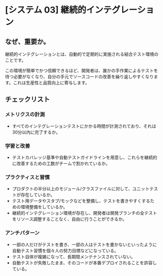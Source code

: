 
# [システム 03] 継続的インテグレーション 

## なぜ、重要か。
継続的インテグレーションとは、自動的で定期的に実施される結合テスト環境のことです。

この環境が簡単でかつ信頼できるほど、開発者は、誰かの手作業によるテストを待つ必要がなくなり、自分の手元でソースコードの改善を繰り返しやすくなります。これは生産性と品質向上に寄与します。


## チェックリスト 

### メトリクスの計測
+ すべてのインテグレーションテストにかかる時間が計測されており、それは30分以内に完了するか。


### 学習と改善
+ テストカバレッジ基準や自動テストガイドラインを用意し、これらを継続的に改善するための工数がチームで割かれているか。

### プラクティスと習慣
+ プロダクトの半分以上のモジュール/クラスファイルに対して、ユニットテストが存在しているか。
+ テスト用データやスタブ/モックなどを整備し、テストを書きやすくするための環境整備をしているか。
+ 継続的インテグレーション環境が存在し、開発者は開発ブランチの全テストをリソース調整することなく、自由に行うことができるか。

### アンチパターン
+ 一部の人だけがテストを書き、一部の人はテストを書かないといったように自動テスト習慣を個々人の努力目標などになっている。
+ テスト自体が複雑になって、長期間メンテナンスされていない。
+ 自動テストが失敗したまま、そのコードが本番デプロイされることを許容している。
            